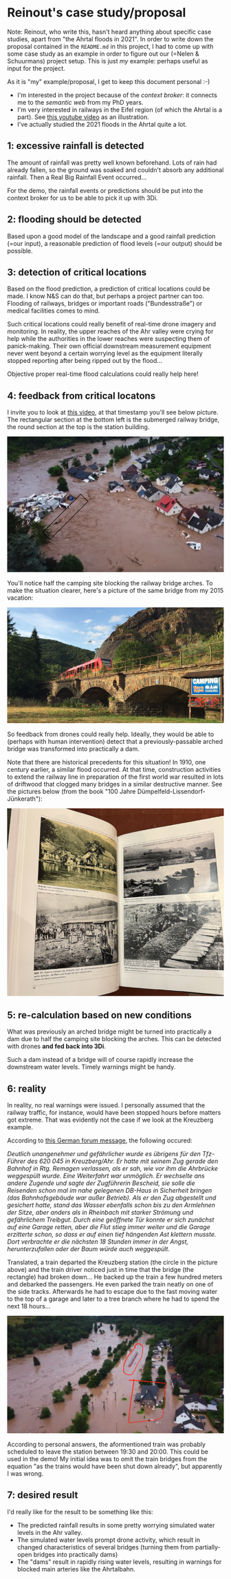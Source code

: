 # Reinout's case study/proposal

Note: Reinout, who write this, hasn't heard anything about specific case studies, apart from "the Ahrtal floods in 2021". In order to write down the proposal contained in the `README.md` in this project, I had to come up with some case study as an example in order to figure out our (=Nelen & Schuurmans) project setup. This is just *my* example: perhaps useful as input for the project.

As it is "my" example/proposal, I get to keep this document personal :-)

- I'm interested in the project because of the *context broker*: it connects me to the *semantic web* from my PhD years.
- I'm very interested in railways in the Eifel region (of which the Ahrtal is a part). See [this youtube video](https://www.youtube.com/watch?v=EvDXScsPGvs) as an illustration.
- I've actually studied the 2021 floods in the Ahrtal quite a lot.


## 1: excessive rainfall is detected

The amount of rainfall was pretty well known beforehand. Lots of rain had already fallen, so the ground was soaked and couldn't absorb any additional rainfall. Then a Real Big Rainfall Event occurred...

For the demo, the rainfall events or predictions should be put into the context broker for us to be able to pick it up with 3Di.


## 2: flooding should be detected

Based upon a good model of the landscape and a good rainfall prediction (=our input), a reasonable prediction of flood levels (=our output) should be possible.


## 3: detection of critical locations

Based on the flood prediction, a prediction of critical locations could be made. I know N&S can do that, but perhaps a project partner can too. Flooding of railways, bridges or important roads ("Bundesstraße") or medical facilities comes to mind.

Such critical locations could really benefit of real-time drone imagery and monitoring. In reality, the upper reaches of the Ahr valley were crying for help while the authorities in the lower reaches were suspecting them of panick-making. Their own official downstream measurement equipment never went beyond a certain worrying level as the equipment literally stopped reporting after being ripped out by the flood...

Objective proper real-time flood calculations could really help here!


## 4: feedback from critical locatons

I invite you to look at [this video](https://youtu.be/I1MU2Kdnn_s?si=J34Duojrtz6BMhu_&t=75), at that timestamp you'll see below picture. The rectangular section at the bottom left is the submerged railway bridge, the round section at the top is the station building.

![Kreuzberg example](kreuzberg1.png)

You'll notice half the camping site blocking the railway bridge arches. To make the situation clearer, here's a picture of the same bridge from my 2015 vacation:

![Kreuzberg bridge before the flood](kreuzberg-before.png)

So feedback from drones could really help. Ideally, they would be able to (perhaps with human intervention) detect that a previously-passable arched bridge was transformed into practically a dam.

Note that there are historical precedents for this situation! In 1910, one century earlier, a similar flood occurred. At that time, construction activities to extend the railway line in preparation of the first world war resulted in lots of driftwood that clogged many bridges in a similar destructive manner. See the pictures below (from the book "100 Jahre Dümpelfeld-Lissendorf-Jünkerath"):

![Floods in 1910](1910-buch.png)


## 5: re-calculation based on new conditions

What was previously an arched bridge might be turned into practically a dam due to half the camping site blocking the arches. This can be detected with drones **and fed back into 3Di**.

Such a dam instead of a bridge will of course rapidly increase the downstream water levels. Timely warnings might be handy.


## 6: reality

In reality, no real warnings were issued. I personally assumed that the railway traffic, for instance, would have been stopped hours before matters got extreme. That was evidently not the case if we look at the Kreuzberg example.

According to [this German forum message](https://www.eifelbahnforum.de/viewtopic.php?t=6396), the following occured:

*Deutlich unangenehmer und gefährlicher wurde es übrigens für den Tfz-Führer des 620 045 in Kreuzberg/Ahr. Er hatte mit seinem Zug gerade den Bahnhof in Rtg. Remagen verlassen, als er sah, wie vor ihm die Ahrbrücke weggespült wurde. Eine Weiterfahrt war unmöglich. Er wechselte ans andere Zugende und sagte der Zugführerin Bescheid, sie solle die Reisenden schon mal im nahe gelegenen DB-Haus in Sicherheit bringen (das Bahnhofsgebäude war außer Betrieb). Als er den Zug abgestellt und gesichert hatte, stand das Wasser ebenfalls schon bis zu den Armlehnen der Sitze, aber anders als in Rheinbach mit starker Strömung und gefährlichem Treibgut. Durch eine geöffnete Tür konnte er sich zunächst auf eine Garage retten, aber die Flut stieg immer weiter und die Garage erzitterte schon, so dass er auf einen tief hängenden Ast klettern musste. Dort verbrachte er die nächsten 18 Stunden immer in der Angst, herunterzufallen oder der Baum würde auch weggespült.*

Translated, a train departed the Kreuzberg station (the circle in the picture above) and the train driver noticed just in time that the bridge (the rectangle) had broken down... He backed up the train a few hundred meters and debarked the passengers. He even parked the train neatly on one of the side tracks. Afterwards he had to escape due to the fast moving water to the top of a garage and later to a tree branch where he had to spend the next 18 hours...

![Parked train](parked-train.png)

According to personal answers, the aformentioned train was probably scheduled to leave the station between 19:30 and 20:00. This could be used in the demo! My initial idea was to omit the train bridges from the equation "as the trains would have been shut down already", but apparently I was wrong.


## 7: desired result

I'd really like for the result to be something like this:

- The predicted rainfall results in some pretty worrying simulated water levels in the Ahr valley.
- The simulated water levels prompt drone activity, which result in changed characteristics of several bridges (turning them from partially-open bridges into practically dams)
- The "dams" result in rapidly rising water levels, resulting in warnings for blocked main arteries like the Ahrtalbahn.
